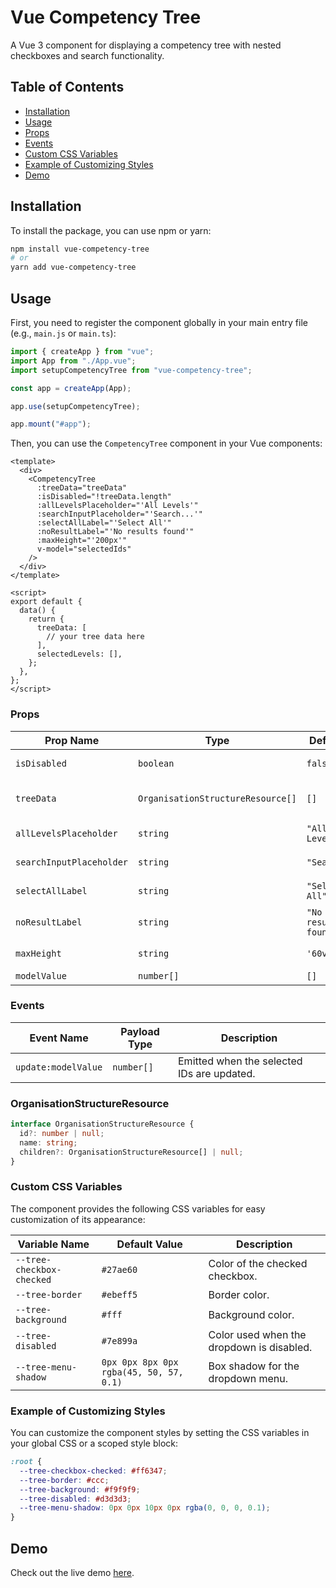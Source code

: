 # Vue Competency Tree

A Vue 3 component for displaying a competency tree with nested checkboxes and search functionality.

## Table of Contents

- [Installation](#installation)
- [Usage](#usage)
- [Props](#props)
- [Events](#events)
- [Custom CSS Variables](#custom-css-variables)
- [Example of Customizing Styles](#example-of-customizing-styles)
- [Demo](#demo)

## Installation

To install the package, you can use npm or yarn:

```bash
npm install vue-competency-tree
# or
yarn add vue-competency-tree
```

## Usage

First, you need to register the component globally in your main entry file (e.g., `main.js` or `main.ts`):

```javascript
import { createApp } from "vue";
import App from "./App.vue";
import setupCompetencyTree from "vue-competency-tree";

const app = createApp(App);

app.use(setupCompetencyTree);

app.mount("#app");
```

Then, you can use the `CompetencyTree` component in your Vue components:

```vue
<template>
  <div>
    <CompetencyTree
      :treeData="treeData"
      :isDisabled="!treeData.length"
      :allLevelsPlaceholder="'All Levels'"
      :searchInputPlaceholder="'Search...'"
      :selectAllLabel="'Select All'"
      :noResultLabel="'No results found'"
      :maxHeight="'200px'"
      v-model="selectedIds"
    />
  </div>
</template>

<script>
export default {
  data() {
    return {
      treeData: [
        // your tree data here
      ],
      selectedLevels: [],
    };
  },
};
</script>
```

### Props

| Prop Name                | Type                              | Default              | Description                                                                                                            |
| ------------------------ | --------------------------------- | -------------------- | ---------------------------------------------------------------------------------------------------------------------- |
| `isDisabled`             | `boolean`                         | `false`              | Disables the dropdown and its contents.                                                                                |
| `treeData`               | `OrganisationStructureResource[]` | `[]`                 | Array of objects representing the tree structure. See [OrganisationStructureResource](#organisationstructureresource). |
| `allLevelsPlaceholder`   | `string`                          | `"All Levels"`       | Placeholder text when all levels are selected.                                                                         |
| `searchInputPlaceholder` | `string`                          | `"Search"`           | Placeholder text for the search input.                                                                                 |
| `selectAllLabel`         | `string`                          | `"Select All"`       | Label for the "Select All" checkbox.                                                                                   |
| `noResultLabel`          | `string`                          | `"No results found"` | Message to display when no results are found in the search.                                                            |
| `maxHeight`              | `string`                          | `'60vh'`             | Maximum height of the tree container.                                                                                  |
| `modelValue`             | `number[]`                        | `[]`                 | Array of selected IDs.                                                                                                 |

### Events

| Event Name          | Payload Type | Description                                |
| ------------------- | ------------ | ------------------------------------------ |
| `update:modelValue` | `number[]`   | Emitted when the selected IDs are updated. |

### OrganisationStructureResource

```typescript
interface OrganisationStructureResource {
  id?: number | null;
  name: string;
  children?: OrganisationStructureResource[] | null;
}
```

### Custom CSS Variables

The component provides the following CSS variables for easy customization of its appearance:

| Variable Name             | Default Value                           | Description                               |
| ------------------------- | --------------------------------------- | ----------------------------------------- |
| `--tree-checkbox-checked` | `#27ae60`                               | Color of the checked checkbox.            |
| `--tree-border`           | `#ebeff5`                               | Border color.             |
| `--tree-background`       | `#fff`                                  | Background color.         |
| `--tree-disabled`         | `#7e899a`                               | Color used when the dropdown is disabled. |
| `--tree-menu-shadow`      | `0px 0px 8px 0px rgba(45, 50, 57, 0.1)` | Box shadow for the dropdown menu.         |

### Example of Customizing Styles

You can customize the component styles by setting the CSS variables in your global CSS or a scoped style block:

```css
:root {
  --tree-checkbox-checked: #ff6347;
  --tree-border: #ccc;
  --tree-background: #f9f9f9;
  --tree-disabled: #d3d3d3;
  --tree-menu-shadow: 0px 0px 10px 0px rgba(0, 0, 0, 0.1);
}
```

## Demo

Check out the live demo [here](https://stackblitz.com/edit/vitejs-vite-d1m6z7).
